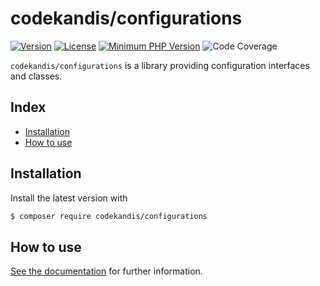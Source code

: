 # codekandis/configurations

[![Version][xtlink-version-badge]][srclink-changelog]
[![License][xtlink-license-badge]][srclink-license]
[![Minimum PHP Version][xtlink-php-version-badge]][xtlink-php-net]
![Code Coverage][xtlink-code-coverage-badge]

`codekandis/configurations` is a library providing configuration interfaces and classes.

## Index

* [Installation](#installation)
* [How to use](#how-to-use)

## Installation

Install the latest version with

```bash
$ composer require codekandis/configurations
```

## How to use

[See the documentation][doclink] for further information.



[xtlink-version-badge]: https://img.shields.io/badge/version-1.0.0-blue.svg
[xtlink-license-badge]: https://img.shields.io/badge/license-MIT-yellow.svg
[xtlink-php-version-badge]: https://img.shields.io/badge/php-%3E%3D%208.3-8892BF.svg
[xtlink-code-coverage-badge]: https://img.shields.io/badge/coverage-100%25-green.svg
[xtlink-php-net]: https://php.net

[srclink-changelog]: ./CHANGELOG.md
[srclink-license]: ./LICENSE

[doclink]: ./docs/README.md
